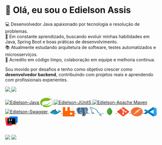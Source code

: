 <h1>👋 Olá, eu sou o Edielson Assis </h1>

<p>
  💻 Desenvolvedor Java apaixonado por tecnologia e resolução de problemas.<br>
  🚀 Em constante aprendizado, buscando evoluir minhas habilidades em Java, Spring Boot e boas práticas de desenvolvimento.<br>
  📚 Atualmente estudando arquitetura de software, testes automatizados e microsserviços.<br>
  🔗 Acredito em código limpo, colaboração em equipe e melhoria contínua.
</p>

<p>
  Sou movido por desafios e tenho como objetivo crescer como <strong>desenvolvedor backend</strong>, contribuindo com projetos reais e aprendendo com profissionais experientes.
</p>

<div align="left">
  <a href="https://github.com/edielson-assis">
  <img height="180em" src="https://github-readme-stats.vercel.app/api/?username=edielson-assis&show_icons=true&theme=dracula&include_all_commits=true&count_private=true"/>
  <img height="180em" src="https://github-readme-stats.vercel.app/api/top-langs/?username=edielson-assis&layout=compact&langs_count=7&theme=dracula"/>
</div>
  <div style="display: inline_block"><br>
  <img align="center" alt="Edielson-Java" height="30" width="40" src="https://cdn.jsdelivr.net/gh/devicons/devicon/icons/java/java-original.svg">
  <img align="center" alt="Edielson-Spring" height="30" width="40" src="https://raw.githubusercontent.com/devicons/devicon/master/icons/spring/spring-original.svg">
  <img align="center" alt="Edielson-JUnit5" height="30" width="40" src="https://cdn.jsdelivr.net/gh/devicons/devicon/icons/junit/junit-original.svg">
  <img align="center" alt="Edielson-Apache Maven" height="30" width="40" src="https://cdn.jsdelivr.net/gh/devicons/devicon/icons/maven/maven-original.svg">
  <img align="center" alt="Edielson-Swagger" height="30" width="40" src="https://cdn.jsdelivr.net/gh/devicons/devicon/icons/swagger/swagger-original.svg">
  <img align="center" alt="Edielson-Docker" height="30" width="40" src="https://raw.githubusercontent.com/devicons/devicon/master/icons/docker/docker-original.svg">
  <img align="center" alt="Edielson-RabbitMQ" height="30" width="40" src="https://raw.githubusercontent.com/devicons/devicon/master/icons/rabbitmq/rabbitmq-original.svg">
  <img align="center" alt="Edielson-PostgreSQL" height="30" width="40" src="https://raw.githubusercontent.com/devicons/devicon/master/icons/postgresql/postgresql-original.svg">
  <img align="center" alt="Edielson-MySQL" height="30" width="40" src="https://raw.githubusercontent.com/devicons/devicon/master/icons/mysql/mysql-original.svg">
  <img align="center" alt="Edielson-MongoDB" height="30" width="40" src="https://raw.githubusercontent.com/devicons/devicon/master/icons/mongodb/mongodb-original.svg">
  <img align="center" alt="Edielson-Git" height="30" width="40" src="https://raw.githubusercontent.com/devicons/devicon/master/icons/git/git-original.svg">
  <img align="center" alt="Edielson-Postman" height="30" width="40" src="https://raw.githubusercontent.com/devicons/devicon/master/icons/postman/postman-original.svg">
  <img align="center" alt="Edielson-Vs Code" height="30" width="40" src="https://raw.githubusercontent.com/devicons/devicon/master/icons/vscode/vscode-original.svg">
  <img align="center" alt="Edielson-Intellij" height="30" width="40" src="https://raw.githubusercontent.com/devicons/devicon/master/icons/intellij/intellij-original.svg">
</div>
  
  ##
  
  <div>
    <a href="https://www.linkedin.com/in/edielson-assis/" target="_blank"><img src="https://img.shields.io/badge/-LinkedIn-%230077B5?style=for-the-badge&logo=linkedin&logoColor=white" target="_blank"></a>
  <a href = "mailto:grizos.ed@gmail.com"><img src="https://img.shields.io/badge/-Gmail-%23333?style=for-the-badge&logo=gmail&logoColor=white" target="_blank"></a>     
  </div>

